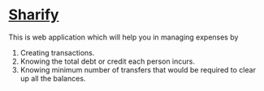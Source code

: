 [Sharify](http://sharify.herokuapp.com)
=======

This is web application which will help you in managing expenses by

1. Creating transactions.
2. Knowing the total debt or credit each person incurs.
3. Knowing minimum number of transfers that would be required to clear up all the balances.